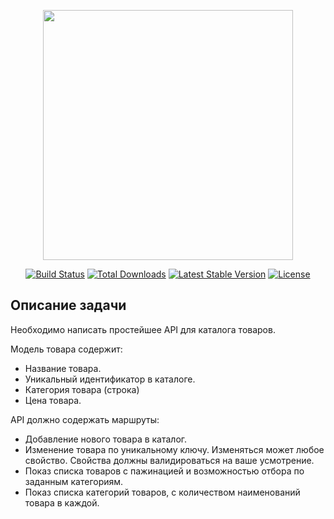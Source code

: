 <p align="center"><a href="https://laravel.com" target="_blank"><img src="https://raw.githubusercontent.com/laravel/art/master/logo-lockup/5%20SVG/2%20CMYK/1%20Full%20Color/laravel-logolockup-cmyk-red.svg" width="400"></a></p>

<p align="center">
<a href="https://travis-ci.org/laravel/framework"><img src="https://travis-ci.org/laravel/framework.svg" alt="Build Status"></a>
<a href="https://packagist.org/packages/laravel/framework"><img src="https://img.shields.io/packagist/dt/laravel/framework" alt="Total Downloads"></a>
<a href="https://packagist.org/packages/laravel/framework"><img src="https://img.shields.io/packagist/v/laravel/framework" alt="Latest Stable Version"></a>
<a href="https://packagist.org/packages/laravel/framework"><img src="https://img.shields.io/packagist/l/laravel/framework" alt="License"></a>
</p>

## Описание задачи

Необходимо написать простейшее API для каталога товаров.


Модель товара содержит:

- Название товара.
- Уникальный идентификатор в каталоге.
- Категория товара (строка)
- Цена товара.

API должно содержать маршруты:

- Добавление нового товара в каталог.
- Изменение товара по уникальному ключу. Изменяться может любое свойство. Свойства должны валидироваться на ваше усмотрение.
- Показ списка товаров с пажинацией и возможностью отбора по заданным категориям.
- Показ списка категорий товаров, с количеством наименований товара в каждой.
